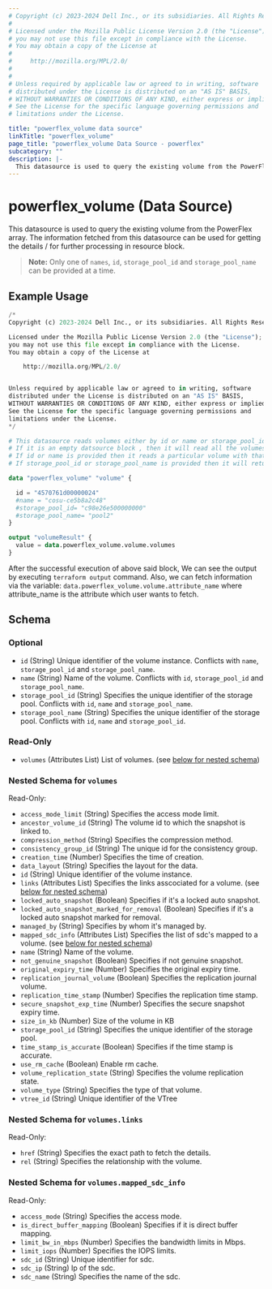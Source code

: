 ```yaml
---
# Copyright (c) 2023-2024 Dell Inc., or its subsidiaries. All Rights Reserved.
# 
# Licensed under the Mozilla Public License Version 2.0 (the "License");
# you may not use this file except in compliance with the License.
# You may obtain a copy of the License at
# 
#     http://mozilla.org/MPL/2.0/
# 
# 
# Unless required by applicable law or agreed to in writing, software
# distributed under the License is distributed on an "AS IS" BASIS,
# WITHOUT WARRANTIES OR CONDITIONS OF ANY KIND, either express or implied.
# See the License for the specific language governing permissions and
# limitations under the License.

title: "powerflex_volume data source"
linkTitle: "powerflex_volume"
page_title: "powerflex_volume Data Source - powerflex"
subcategory: ""
description: |-
  This datasource is used to query the existing volume from the PowerFlex array. The information fetched from this datasource can be used for getting the details / for further processing in resource block.
---
```


# powerflex_volume (Data Source)

This datasource is used to query the existing volume from the PowerFlex array. The information fetched from this datasource can be used for getting the details / for further processing in resource block.

> **Note:** Only one of `names`, `id`, `storage_pool_id` and  `storage_pool_name` can be provided at a time.

## Example Usage

```terraform
/*
Copyright (c) 2023-2024 Dell Inc., or its subsidiaries. All Rights Reserved.

Licensed under the Mozilla Public License Version 2.0 (the "License");
you may not use this file except in compliance with the License.
You may obtain a copy of the License at

    http://mozilla.org/MPL/2.0/


Unless required by applicable law or agreed to in writing, software
distributed under the License is distributed on an "AS IS" BASIS,
WITHOUT WARRANTIES OR CONDITIONS OF ANY KIND, either express or implied.
See the License for the specific language governing permissions and
limitations under the License.
*/

# This datasource reads volumes either by id or name or storage_pool_id or storage_pool_name where user can provide a value to any one of them
# If it is an empty datsource block , then it will read all the volumes
# If id or name is provided then it reads a particular volume with that id or name
# If storage_pool_id or storage_pool_name is provided then it will return the volumes under that storage pool

data "powerflex_volume" "volume" {

  id = "4570761d00000024"
  #name = "cosu-ce5b8a2c48"
  #storage_pool_id= "c98e26e500000000"
  #storage_pool_name= "pool2"
}

output "volumeResult" {
  value = data.powerflex_volume.volume.volumes
}
```

After the successful execution of above said block, We can see the output by executing `terraform output` command. Also, we can fetch information via the variable: `data.powerflex_volume.volume.attribute_name` where attribute_name is the attribute which user wants to fetch.

<!-- schema generated by tfplugindocs -->
## Schema

### Optional

- `id` (String) Unique identifier of the volume instance.  Conflicts with `name`, `storage_pool_id` and  `storage_pool_name`.
- `name` (String) Name of the volume.  Conflicts with `id`, `storage_pool_id` and  `storage_pool_name`.
- `storage_pool_id` (String) Specifies the unique identifier of the storage pool.  Conflicts with `id`, `name` and  `storage_pool_name`.
- `storage_pool_name` (String) Specifies the unique identifier of the storage pool.  Conflicts with `id`, `name` and `storage_pool_id`.

### Read-Only

- `volumes` (Attributes List) List of volumes. (see [below for nested schema](#nestedatt--volumes))

<a id="nestedatt--volumes"></a>
### Nested Schema for `volumes`

Read-Only:

- `access_mode_limit` (String) Specifies the access mode limit.
- `ancestor_volume_id` (String) The volume id to which the snapshot is linked to.
- `compression_method` (String) Specifies the compression method.
- `consistency_group_id` (String) The unique id for the consistency group.
- `creation_time` (Number) Specifies the time of creation.
- `data_layout` (String) Specifies the layout for the data.
- `id` (String) Unique identifier of the volume instance.
- `links` (Attributes List) Specifies the links asscociated for a volume. (see [below for nested schema](#nestedatt--volumes--links))
- `locked_auto_snapshot` (Boolean) Specifies if it's a locked auto snapshot.
- `locked_auto_snapshot_marked_for_removal` (Boolean) Specifies if it's a locked auto snapshot marked for removal.
- `managed_by` (String) Specifies by whom it's managed by.
- `mapped_sdc_info` (Attributes List) Specifies the list of sdc's mapped to a volume. (see [below for nested schema](#nestedatt--volumes--mapped_sdc_info))
- `name` (String) Name of the volume.
- `not_genuine_snapshot` (Boolean) Specifies if not genuine snapshot.
- `original_expiry_time` (Number) Specifies the original expiry time.
- `replication_journal_volume` (Boolean) Specifies the replication journal volume.
- `replication_time_stamp` (Number) Specifies the replication time stamp.
- `secure_snapshot_exp_time` (Number) Specifies the secure snapshot expiry time.
- `size_in_kb` (Number) Size of the volume in KB
- `storage_pool_id` (String) Specifies the unique identifier of the storage pool.
- `time_stamp_is_accurate` (Boolean) Specifies if the time stamp is accurate.
- `use_rm_cache` (Boolean) Enable rm cache.
- `volume_replication_state` (String) Specifies the volume replication state.
- `volume_type` (String) Specifies the type of that volume.
- `vtree_id` (String) Unique identifier of the VTree

<a id="nestedatt--volumes--links"></a>
### Nested Schema for `volumes.links`

Read-Only:

- `href` (String) Specifies the exact path to fetch the details.
- `rel` (String) Specifies the relationship with the volume.


<a id="nestedatt--volumes--mapped_sdc_info"></a>
### Nested Schema for `volumes.mapped_sdc_info`

Read-Only:

- `access_mode` (String) Specifies the access mode.
- `is_direct_buffer_mapping` (Boolean) Specifies if it is direct buffer mapping.
- `limit_bw_in_mbps` (Number) Specifies the bandwidth limits in Mbps.
- `limit_iops` (Number) Specifies the IOPS limits.
- `sdc_id` (String) Unique identifier for sdc.
- `sdc_ip` (String) Ip of the sdc.
- `sdc_name` (String) Specifies the name of the sdc.



